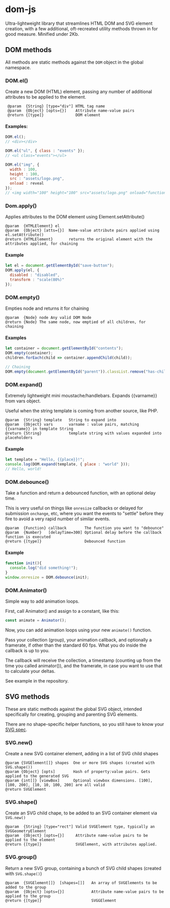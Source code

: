 # dom-js
Ultra-lightweight library that streamlines HTML DOM and SVG element creation, with a few additional, oft-recreated utility methods thrown in for good measure. Minified under 2Kb.

## DOM methods
All methods are static methods against the `DOM` object in the global namespace.

### DOM.el()
Create a new DOM (HTML) element, passing any number of additional attributes to be applied to the element.

```
 @param  {String} [type="div"] HTML tag name
 @param  {Object} [opts={}]    Attribute name-value pairs
 @return {[type]}              DOM element
 ```

#### Examples:
``` JavaScript
DOM.el();
// <div></div>

DOM.el("ul", { class : "events" });
// <ul class="events"></ul>

DOM.el("img", {
  width : 100,
  height : 100,
  src : "assets/logo.png",
  onload : reveal
});
// <img width="100" height="100" src="assets/logo.png" onload="function reveal(event){}">
```

### Dom.apply()
Applies attributes to the DOM element using Element.setAttribute()

```
@param  {HTMLElement} el
@param  {Object} [atts={}]  Name-value attribute pairs applied using el.setAttribute()
@return {HTMLElement}       returns the original element with the attributes applied, for chaining
```

#### Example
``` JavaScript
let el = document.getElementById("save-button");
DOM.apply(el, {
  disabled : "disabled",
  transform : "scale(80%)"
});
```

### DOM.empty()
Empties node and returns it for chaining

```
@param  {Node} node Any valid DOM Node
@return {Node} The same node, now emptied of all children, for chaining
```

#### Examples
``` JavaScript
let container = document.getElementById("contents");
DOM.empty(container);
children.forEach(child => container.appendChild(child));
```

``` JavaScript
// Chaining
DOM.empty(document.getElementById("parent")).classList.remove("has-children");
```

### DOM.expand()
Extremely lightweight mini moustache/handlebars. Expands {{varname}} from vars object.

Useful when the string template is coming from another source, like PHP.

```
@param  {String} template   String to expand into
@param  {Object} vars       varname : value pairs, matching {{varname}} in template String
@return {String}            template string with values expanded into placeholders
```

#### Example
``` JavaScript
let template = "Hello, {{place}}!";
console.log(DOM.expand(template, { place : "world" }));
// Hello, world!
```

### DOM.debounce()
Take a function and return a debounced function, with an optional delay time.

This is very useful on things like `onresize` callbacks or delayed for submission `onchange`, etc, where you want the events to "settle" before they fire to avoid a very rapid number of similar events.

```
@param  {Function} callback        The function you want to "debounce"
@param  {Number}   [delayTime=300] Optional delay before the callback function is executed
@return {[type]}                   Debounced function
```

#### Example
``` JavaScript
function init(){
  console.log("did something!");
}
window.onresize = DOM.debounce(init);
```

### DOM.Animator()
Simple way to add animation loops.

First, call Animator() and assign to a constant, like this:
``` JavaScript
const animate = Animator();
```

Now, you can add animation loops using your new `animate()` function.

Pass your collection (group), your animation callback, and optionally a framerate, if other than the standard 60 fps. What you do inside the callback is up to you.

The callback will receive the collection, a timestamp (counting up from the time you called animator()), and the framerate, in case you want to use that to calculate your deltas.

See example in the repository.


## SVG methods
These are static methods against the global SVG object, intended specifically for creating, grouping and parenting SVG elements.

There are no shape-specific helper functions, so you still have to know your [SVG spec](https://developer.mozilla.org/en-US/docs/Web/API/SVGElement).

### SVG.new()
Create a new SVG container element, adding in a list of SVG child shapes

```
@param {SVGElement[]} shapes  One or more SVG shapes (created with SVG.shape())
@param {Object} [opts]        Hash of property:value pairs. Gets applied to the generated SVG
@param {int[]} [viewBox]      Optional viewbox dimensions. [100], [100, 200], [10, 10, 100, 200] are all valid
@return SVGElement
```

### SVG.shape()
Create an SVG child chape, to be added to an SVG container element via `SVG.new()`

```
@param  {String} [type="rect"] Valid SVGElement type, typically an SVGGeometryElement
@param  {Object} [opts={}]     Attribute name-value pairs to be applied to the element
@return {[type]}               SVGElement, with attributes applied.
```

### SVG.group()
Return a new SVG group, containing a bunch of SVG child shapes (created with `SVG.shape()`)

```
@param  {SVGElement[]}  [shapes=[]]   An array of SVGElements to be added to the group
@param  {Object} [opts={}]            Attribute name-value pairs to be applied to the group
@return {[type]}                      SVGGElement
```
